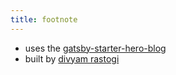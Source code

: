```yaml
---
title: footnote
---
```


- uses the [gatsby-starter-hero-blog](https://github.com/greglobinski/gatsby-starter-hero-blog)
- built by [divyam rastogi](https://facebook.com/rastogidivyam)
